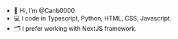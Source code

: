 - 👋 Hi, I’m @Canb0000
- 💻 I code in Typescript, Python, HTML, CSS, Javascript.
- 🗂️ I prefer working with NextJS framework.

